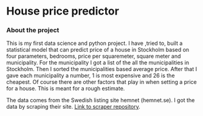 # House price predictor

### About the project

This is my first data science and python project. I have ,tried to, built a statistical model that can predict price of a house in Stockholm based on four parameters, bedrooms, price per squaremeter, square meter and municipality. For the municipality I got a list of the all the municipalities in Stockholm. Then I sorted the municipalities based average price. After that I gave each municipality a number, 1 is most expensive and 26 is the cheapest. Of course there are other factors that play in when setting a price for a house. This is meant for a rough estimate.

The data comes from the Swedish listing site hemnet (hemnet.se). I got the data by scraping their site. [Link to scraper repository](https://github.com/AlexanderJernstrom/house-price-scraper).
